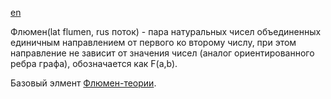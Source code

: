 [en](../en/flumen.md)

Флюмен(lat flumen, rus поток) - пара натуральных чисел объединенных единичным направлением 
от первого ко второму числу, при этом направление не зависит от значения 
чисел (аналог ориентированного ребра графа), обозначается как F(a,b).

Базовый элмент [Флюмен-теории](README.md).

